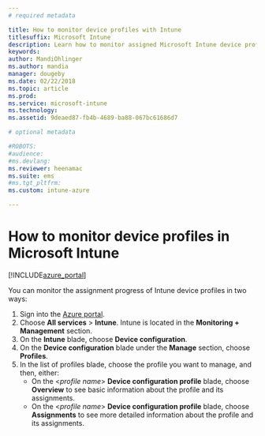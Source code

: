 ```yaml
---
# required metadata

title: How to monitor device profiles with Intune
titlesuffix: Microsoft Intune
description: Learn how to monitor assigned Microsoft Intune device profiles.
keywords:
author: MandiOhlinger
ms.author: mandia
manager: dougeby
ms.date: 02/22/2018
ms.topic: article
ms.prod:
ms.service: microsoft-intune
ms.technology:
ms.assetid: 9deaed87-fb4b-4689-ba88-067bc61686d7

# optional metadata

#ROBOTS:
#audience:
#ms.devlang:
ms.reviewer: heenamac
ms.suite: ems
#ms.tgt_pltfrm:
ms.custom: intune-azure

---
```


# How to monitor device profiles in Microsoft Intune

[!INCLUDE[azure_portal](./includes/azure_portal.md)]

You can monitor the assignment progress of Intune device profiles in two ways:


1. Sign into the [Azure portal](https://portal.azure.com).
2. Choose **All services** > **Intune**. Intune is located in the **Monitoring + Management** section.
3. On the **Intune** blade, choose **Device configuration**.
2. On the **Device configuration** blade under the **Manage** section, choose **Profiles**.
2. In the list of profiles blade, choose the profile you want to manage, and then, either:
	- On the <*profile name*> **Device configuration profile** blade, choose **Overview** to see basic information about the profile and its assignments.
	- On the <*profile name*> **Device configuration profile** blade, choose **Assignments** to see more detailed information about the profile and its assignments.
